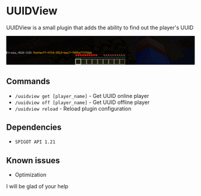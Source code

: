 # UUIDView

UUIDView is a small plugin that adds the ability to find out the player's UUID

![UUIDView Preview image](assets/UUIDView_Preview.png)

## Commands
- `/uuidview get [player_name]` - Get UUID online player
- `/uuidview off [player_name]` - Get UUID offline player
- `/uuidview reload` - Reload plugin configuration

## Dependencies
- `SPIGOT API 1.21`

## Known issues
- Optimization

I will be glad of your help
